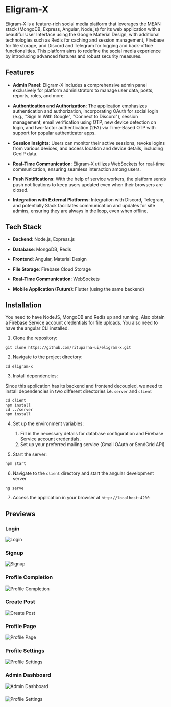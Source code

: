 # Eligram-X

Eligram-X is a feature-rich social media platform that leverages the MEAN stack (MongoDB, Express, Angular, Node.js) for its web application with a beautiful User Interface using the Google Material Design, with additional technologies such as Redis for caching and session management, Firebase for file storage, and Discord and Telegram for logging and back-office functionalities. This platform aims to redefine the social media experience by introducing advanced features and robust security measures.

## Features

- **Admin Panel**: Eligram-X includes a comprehensive admin panel exclusively for platform administrators to manage user data, posts, reports, roles, and more.

- **Authentication and Authorization**: The application emphasizes authentication and authorization, incorporating OAuth for social login (e.g., "Sign In With Google", "Connect to Discord"), session management, email verification using OTP, new device detection on login, and two-factor authentication (2FA) via Time-Based OTP with support for popular authenticator apps.

- **Session Insights**: Users can monitor their active sessions, revoke logins from various devices, and access location and device details, including GeoIP data.

- **Real-Time Communication**: Eligram-X utilizes WebSockets for real-time communication, ensuring seamless interaction among users.

- **Push Notifications**: With the help of service workers, the platform sends push notifications to keep users updated even when their browsers are closed.

- **Integration with External Platforms**: Integration with Discord, Telegram, and potentially Slack facilitates communication and updates for site admins, ensuring they are always in the loop, even when offline.

## Tech Stack

- **Backend**: Node.js, Express.js

- **Database**: MongoDB, Redis

- **Frontend**: Angular, Material Design

- **File Storage**: Firebase Cloud Storage

- **Real-Time Communication**: WebSockets

- **Mobile Application (Future)**: Flutter (using the same backend)

## Installation

You need to have NodeJS, MongoDB and Redis up and running. Also obtain a Firebase Service account credentials for file uploads. You also need to have the angular CLI installed.

1. Clone the repository:

```
git clone https://github.com/rituparna-ui/eligram-x.git
```

2. Navigate to the project directory:

```
cd eligram-x
```

3. Install dependencies:

Since this application has its backend and frontend decoupled, we need to install dependencies in two different directories i.e. `server` and `client`

```
cd client
npm install
cd ../server
npm install
```

4. Set up the environment variables:

   1. Fill in the necessary details for database configuration and Firebase Service account credentials.
   2. Set up your preferred mailing service (Gmail OAuth or SendGrid API)

5. Start the server:

```
npm start
```

6. Navigate to the `client` directory and start the angular development server

```
ng serve
```

7. Access the application in your browser at `http://localhost:4200`

## Previews

### Login

![Login](./client/src/previews/1.jpeg)

### Signup

![Signup](./client/src/previews/2.jpeg)

### Profile Completion

![Profile Completion](./client/src/previews/3.jpeg)

### Create Post

![Create Post](./client/src/previews/4.jpeg)

### Profile Page

![Profile Page](./client/src/previews/5.jpeg)

### Profile Settings

![Profile Settings](./client/src/previews/6.jpeg)

### Admin Dashboard

![Admin Dashboard](./client/src/previews/7.jpeg)

###

![Profile Settings](./client/src/previews/8.jpeg)

